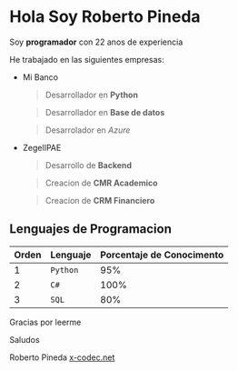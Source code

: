 # Hola Soy Roberto Pineda

Soy **programador** con 22 anos de experiencia

He trabajado en las siguientes empresas:
- Mi Banco

    > Desarrollador en **Python**

    > Desarrollador en **Base de datos**

    > Desarrolador en *Azure*

- ZegelIPAE

    > Desarrollo de **Backend**

    > Creacion de **CMR Academico**
    
    > Creacion de **CRM Financiero**

## Lenguajes de Programacion

|Orden|Lenguaje|Porcentaje de Conocimento|
|----------------|-------------------------------|-----------------------------|
|1|`Python`|95% |
|2|`C#`  |100% |
|3|`SQL`|80%|

Gracias por leerme

Saludos

Roberto Pineda
[x-codec.net](https://www.x-codec.net)
